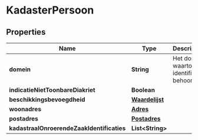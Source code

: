 # KadasterPersoon

## Properties
Name | Type | Description | Notes
------------ | ------------- | ------------- | -------------
**domein** | **String** | Het domein waartoe de identificatie behoort. |  [optional]
**indicatieNietToonbareDiakriet** | **Boolean** |  |  [optional]
**beschikkingsbevoegdheid** | [**Waardelijst**](Waardelijst.md) |  |  [optional]
**woonadres** | [**Adres**](Adres.md) |  |  [optional]
**postadres** | [**Postadres**](Postadres.md) |  |  [optional]
**kadastraalOnroerendeZaakIdentificaties** | **List&lt;String&gt;** |  |  [optional]
